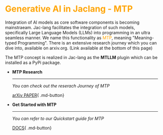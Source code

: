 # <span style="color: orange"> Generative AI in Jaclang - MTP

Integration of AI models as core software components is becoming mainstraeam. Jac-lang facilitates the integration of such models, specifically Large Language Models (LLMs) into programming in an ultra seamless manner. We name this functionality as <span style="color:orange;">MTP</span>, meaning "Meaning-typed Programming". There is an extensive research journey which you can dive into, available on arxiv.org. (Link available at the bottom of this page)

The MTP concept is realized in Jac-lang as the **MTLLM** plugin which can be installed as a PyPi package.


<div class="grid cards" markdown>

-   __MTP Research__

    ---

    *You can check out the reserach Journey of MTP*


    <!-- [REPO](https://github.com/Jaseci-Labs/jaseci/tree/main/jac-mtllm){ .md-button} -->
    [arXiv PAPER](https://arxiv.org/abs/2405.08965){ .md-button}

-   __Get Started with MTP__

    ---

    *You can refer to our Quickstart guide for MTP*

    [DOCS](./quickstart.md){ .md-button}

</div>